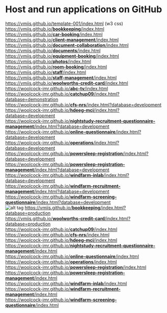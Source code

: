 # Host and run applications on GitHub

https://vmiis.github.io/template-001/index.html (w3 css)  
<a href='https://vmiis.github.io/bookkeeping/index.html'>https&#58;//vmiis.github.io/<b>bookkeeping</b>/index.html</a>  
<a href='https://vmiis.github.io/car-booking/index.html'>https&#58;//vmiis.github.io/<b>car-booking</b>/index.html</a>  
<a href='https://vmiis.github.io/client-management/index.html'>https&#58;//vmiis.github.io/<b>client-management</b>/index.html</a>  
<a href='https://vmiis.github.io/document-collaboration/index.html'>https&#58;//vmiis.github.io/<b>document-collaboration</b>/index.html</a>  
<a href='https://vmiis.github.io/documents/index.html'>https&#58;//vmiis.github.io/<b>documents</b>/index.html</a>  
<a href='https://vmiis.github.io/equipment-booking/index.html'>https&#58;//vmiis.github.io/<b>equipment-booking</b>/index.html</a>  
<a href='https://vmiis.github.io/photos/index.html'>https&#58;//vmiis.github.io/<b>photos</b>/index.html</a>  
<a href='https://vmiis.github.io/room-booking/index.html'>https&#58;//vmiis.github.io/<b>room-booking</b>/index.html</a>  
<a href='https://vmiis.github.io/staff/index.html'>https&#58;//vmiis.github.io/<b>staff</b>/index.html</a>  
<a href='https://vmiis.github.io/staff-management/index.html'>https&#58;//vmiis.github.io/<b>staff-management</b>/index.html</a>  
<a href='https://vmiis.github.io/woolworths-credit-card/index.html'>https&#58;//vmiis.github.io/<b>woolworths-credit-card</b>/index.html</a>  
<a href='https://woolcock-imr.github.io/abc-tv/index.html'>https&#58;//woolcock-imr.github.io/<b>abc-tv</b>/index.html</a>  
<a href='https://woolcock-imr.github.io/catchup09/index.html?database=demonstration'>https&#58;//woolcock-imr.github.io/<b>catchup09</b>/index.html?database=demonstration</a>  
<a href='https://woolcock-imr.github.io/cfs-nrs/index.html?database=development'>https&#58;//woolcock-imr.github.io/<b>cfs-nrs</b>/index.html?database=development</a>  
<a href='https://woolcock-imr.github.io/hdeeg-mci/index.html?database=development'>https&#58;//woolcock-imr.github.io/<b>hdeeg-mci</b>/index.html?database=development</a>  
<a href='https://woolcock-imr.github.io/nightstudy-recruitment-questionnaire-management/index.html?database=development'>https&#58;//woolcock-imr.github.io/<b>nightstudy-recruitment-questionnaire-management</b>/index.html?database=development</a>  
<a href='https://woolcock-imr.github.io/online-questionnaire/index.html?database=development'>https&#58;//woolcock-imr.github.io/<b>online-questionnaire</b>/index.html?database=development</a>  
<a href='https://woolcock-imr.github.io/operations/index.html?database=development'>https&#58;//woolcock-imr.github.io/<b>operations</b>/index.html?database=development</a>  
<a href='https://woolcock-imr.github.io/powersleep-registration/index.html?database=development'>https&#58;//woolcock-imr.github.io/<b>powersleep-registration</b>/index.html?database=development</a>  
<a href='https://woolcock-imr.github.io/powersleep-registration-management/index.html?database=development'>https&#58;//woolcock-imr.github.io/<b>powersleep-registration-management</b>/index.html?database=development</a>  
<a href='https://woolcock-imr.github.io/windfarm-inlab/index.html?database=development'>https&#58;//woolcock-imr.github.io/<b>windfarm-inlab</b>/index.html?database=development</a>  
<a href='https://woolcock-imr.github.io/windfarm-recruitment-management/index.html?database=development'>https&#58;//woolcock-imr.github.io/<b>windfarm-recruitment-management</b>/index.html?database=development</a>  
<a href='https://woolcock-imr.github.io/windfarm-screening-questionnaire/index.html?database=development'>https&#58;//woolcock-imr.github.io/<b>windfarm-screening-questionnaire</b>/index.html?database=development</a>  
![alt tag](https://vmiis.github.io/images/structure.png)
<a href='https://vmiis.github.io/bookkeeping/index.html?database=production'>https&#58;//vmiis.github.io/<b>bookkeeping</b>/index.html?database=production</a>  
<a href='https://vmiis.github.io/woolworths-credit-card/index.html?database=production'>https&#58;//vmiis.github.io/<b>woolworths-credit-card</b>/index.html?database=production</a>  
<a href='https://woolcock-imr.github.io/catchup09/index.html'>https&#58;//woolcock-imr.github.io/<b>catchup09</b>/index.html</a>  
<a href='https://woolcock-imr.github.io/cfs-nrs/index.html'>https&#58;//woolcock-imr.github.io/<b>cfs-nrs</b>/index.html</a>  
<a href='https://woolcock-imr.github.io/hdeeg-mci/index.html'>https&#58;//woolcock-imr.github.io/<b>hdeeg-mci</b>/index.html</a>  
<a href='https://woolcock-imr.github.io/nightstudy-recruitment-questionnaire-management/index.html'>https&#58;//woolcock-imr.github.io/<b>nightstudy-recruitment-questionnaire-management</b>/index.html</a>  
<a href='https://woolcock-imr.github.io/online-questionnaire/index.html'>https&#58;//woolcock-imr.github.io/<b>online-questionnaire</b>/index.html</a>  
<a href='https://woolcock-imr.github.io/operations/index.html'>https&#58;//woolcock-imr.github.io/<b>operations</b>/index.html</a>  
<a href='https://woolcock-imr.github.io/powersleep-registration/index.html'>https&#58;//woolcock-imr.github.io/<b>powersleep-registration</b>/index.html</a>  
<a href='https://woolcock-imr.github.io/powersleep-registration-management/index.html'>https&#58;//woolcock-imr.github.io/<b>powersleep-registration-management</b>/index.html</a>  
<a href='https://woolcock-imr.github.io/windfarm-inlab/index.html'>https&#58;//woolcock-imr.github.io/<b>windfarm-inlab</b>/index.html</a>  
<a href='https://woolcock-imr.github.io/windfarm-recruitment-management/index.html'>https&#58;//woolcock-imr.github.io/<b>windfarm-recruitment-management</b>/index.html</a>  
<a href='https://woolcock-imr.github.io/windfarm-screening-questionnaire/index.html'>https&#58;//woolcock-imr.github.io/<b>windfarm-screening-questionnaire</b>/index.html</a>  
